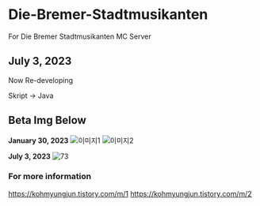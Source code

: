 # Die-Bremer-Stadtmusikanten
For Die Bremer Stadtmusikanten MC Server
## July 3, 2023
Now Re-developing

Skript -> Java

## Beta Img Below
**January 30, 2023**
![이미지1](https://user-images.githubusercontent.com/99028995/215340903-189ed7df-19d4-4d50-9569-82d65884322a.png)
![이미지2](https://user-images.githubusercontent.com/99028995/215341320-22f1bca0-caaa-42f9-8da9-7f2acb83bee2.png)

**July 3, 2023**
![73](https://github.com/StraySpeed/Die-Bremer-Stadtmusikanten/assets/99028995/33094cfc-e8cc-4f79-b89e-0d9a37fa1792)

### For more information
https://kohmyungjun.tistory.com/m/1
https://kohmyungjun.tistory.com/m/2

